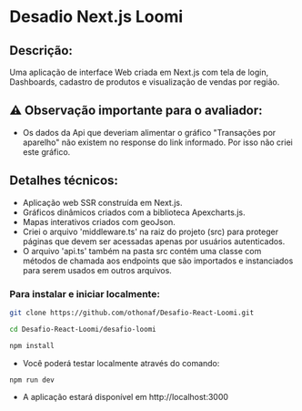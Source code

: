 # Desadio Next.js Loomi

## Descrição:

Uma aplicação de interface Web criada em Next.js com tela de login, Dashboards, cadastro de produtos e visualização de vendas por região.

## :warning: Observação importante para o avaliador:

* Os dados da Api que deveriam alimentar o gráfico "Transações por aparelho" não existem no response do link informado. Por isso não criei este gráfico.
  
## Detalhes técnicos:

* Aplicação web SSR construída em Next.js.
* Gráficos dinâmicos criados com a biblioteca Apexcharts.js.
* Mapas interativos criados com geoJson. 
* Criei o arquivo 'middleware.ts' na raiz do projeto (src) para proteger páginas que devem ser acessadas apenas por usuários autenticados.
* O arquivo 'api.ts' também na pasta src contém uma classe com métodos de chamada aos endpoints que são importados e instanciados para serem usados em outros arquivos.

### Para instalar e iniciar localmente:

```bash
git clone https://github.com/othonaf/Desafio-React-Loomi.git

cd Desafio-React-Loomi/desafio-loomi

npm install
```

* Você poderá testar localmente através do comando:

```bash
npm run dev
```

* A aplicação estará disponível em http://localhost:3000